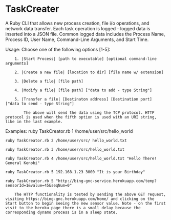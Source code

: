 # TaskCreater
A Ruby CLI that allows new process creation, file i/o operations, and network data transfer. Each task operation is logged - logged data is inserted into a JSON file. Common logged data includes the Process Name, Process ID, User Name, Command-Line Arguments, and Start Time.

Usage:
Choose one of the following options [1-5]:

        1. |Start Process| [path to executable] [optional command-line arguments]

        2. |Create a new file| [location to dir] [file name w/ extension]

        3. |Delete a file| [file path]

        4. |Modify a file| [file path] ["data to add - type String"]

        5. |Transfer a file| [Destinaton address] [Destination port] ["data to send - type String"]

            The above will send the data using the TCP protocol. HTTP protocol is used when the fifth option is used with an URI string, like in the last example.
Examples:
    ruby TaskCreator.rb 1 /home/user/src/hello_world

    ruby TaskCreator.rb 2 /home/user/src/ hello_world.txt

    ruby TaskCreator.rb 3 /home/user/src/hello_world.txt

    ruby TaskCreator.rb 4 /home/user/src/hello_world.txt "Hello There! General Kenobi"

    ruby TaskCreator.rb 5 192.168.1.23 3000 "It is your Birthday"

    ruby TaskCreator.rb 5 "http://bing-gnc-service.herokuapp.com/temp?sensorId=1&value=45&seqNum=0"
        
        The HTTP functionality is tested by sending the above GET request, visiting https://bing-gnc.herokuapp.com/home/ and clicking on the Start button to begin seeing the new sensor value. Note - on the first visit to the heroku page there is a small delay because the corresponding dynamo process is in a sleep state. 